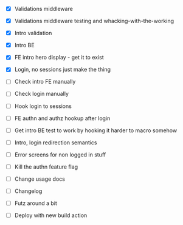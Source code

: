 - [x] Validations middleware

- [x] Validations middleware testing and whacking-with-the-working

- [x] Intro validation

- [x] Intro BE
- [x] FE intro hero display - get it to exist
- [x] Login, no sessions just make the thing

- [ ] Check intro FE manually
- [ ] Check login manually
- [ ] Hook login to sessions
- [ ] FE authn and authz hookup after login
- [ ] Get intro BE test to work by hooking it harder to macro somehow
- [ ] Intro, login redirection semantics
- [ ] Error screens for non logged in stuff
- [ ] Kill the authn feature flag

- [ ] Change usage docs
- [ ] Changelog
- [ ] Futz around a bit
- [ ] Deploy with new build action
